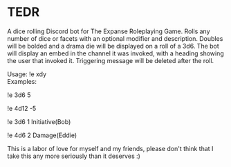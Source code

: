 # TEDR
A dice rolling Discord bot for The Expanse Roleplaying Game. Rolls any number of dice or facets with an optional modifier and description. Doubles will be bolded and a drama die will be displayed on a roll of a 3d6. The bot will display an embed in the channel it was invoked, with a heading showing the user that invoked it. Triggering message will be deleted after the roll.

Usage: !e xdy <mod> <description>  
Examples:
  
!e 3d6 5
  
!e 4d12 -5
  
!e 3d6 1 Initiative(Bob)
  
!e 4d6 2 Damage(Eddie)
  

  This is a labor of love for myself and my friends, please don't think that I take this any more seriously than it deserves :)
